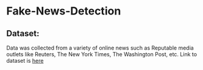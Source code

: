 # Fake-News-Detection

## Dataset: 

Data was collected from a variety of online news such as Reputable media outlets like Reuters, The New York Times, The Washington Post, etc. Link to dataset is [here](https://drive.google.com/drive/folders/1mrX3vPKhEzxG96OCPpCeh9F8m_QKCM4z)

